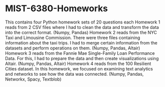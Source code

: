 # MIST-6380-Homeworks
This contains four Python homework sets of 20 questions each
Homework 1 reads from 2 CSV files where I had to clean the data and transform the data into the correct format. (Numpy, Pandas)
Homework 2 reads from the NYC Taxi and Limousine Commission. There were three files containing information about the taxi trips. I had to merge certain information from the datasets and perform operations on them. (Numpy, Pandas, Altair)
Homework 3 reads from the Fannie Mae Single-Family Loan Performance Data. For this, I had to prepare the data and then create visualizations using Altair. (Numpy, Pandas, Altair)
Homework 4 reads from the 100 Resilient Cities dataset. In this homework, we focused on examining text analytics and networks to see how the data was connected. (Numpy, Pandas, Networkx, Spacy, Textblob)
